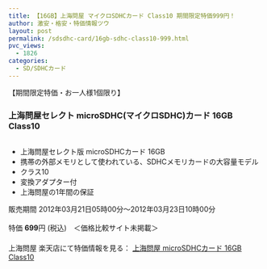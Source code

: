 ```yaml
---
title: 【16GB】上海問屋 マイクロSDHCカード Class10 期間限定特価999円！
author: 激安・格安・特価情報ツウ
layout: post
permalink: /sdsdhc-card/16gb-sdhc-class10-999.html
pvc_views:
  - 1826
categories:
  - SD/SDHCカード
---
```

【期間限定特価・お一人様1個限り】  


### 上海問屋セレクト microSDHC(マイクロSDHC)カード 16GB Class10

<div class="img-bg2 img_L">
  <a href="http://hb.afl.rakuten.co.jp/hgc/032ab3e9.5b793415.039e5bec.4fa1c071/?pc=http%3a%2f%2fitem.rakuten.co.jp%2fdonya%2f67579-ss%2f%3fscid%3daf_ich_link_img&#038;m=http%3a%2f%2fm.rakuten.co.jp%2fdonya%2fi%2f10925284%2f" target="_blank"><img src="http://hbb.afl.rakuten.co.jp/hgb/?pc=http%3a%2f%2fthumbnail.image.rakuten.co.jp%2f%400_mall%2fdonya%2fcabinet%2fflashitem3%2f67579s-0.jpg%3f_ex%3d128x128&#038;m=http%3a%2f%2fthumbnail.image.rakuten.co.jp%2f%400_mall%2fdonya%2fcabinet%2fflashitem3%2f67579s-0.jpg" border="0" title="" alt="" /></a>
</div>

<!--more-->

  * 上海問屋セレクト版 microSDHCカード 16GB
  * 携帯の外部メモリとして使われている、SDHCメモリカードの大容量モデル
  * クラス10
  * 変換アダプター付
  * 上海問屋の1年間の保証

販売期間 2012年03月21日05時00分～2012年03月23日10時00分  
<br clear="all" />特価 <span class="tokka-price"><strong>699</strong></span>円 (税込)　＜価格比較サイト未掲載＞  
　　  
上海問屋 楽天店にて特価情報を見る： <a href="http://hb.afl.rakuten.co.jp/hgc/032ab3e9.5b793415.039e5bec.4fa1c071/?pc=http%3a%2f%2fitem.rakuten.co.jp%2fdonya%2f67579-ss%2f%3fscid%3daf_ich_link_img&#038;m=http%3a%2f%2fm.rakuten.co.jp%2fdonya%2fi%2f10925284%2f" target="_blank"><span class="fs150p">上海問屋 microSDHCカード 16GB Class10</span></a>